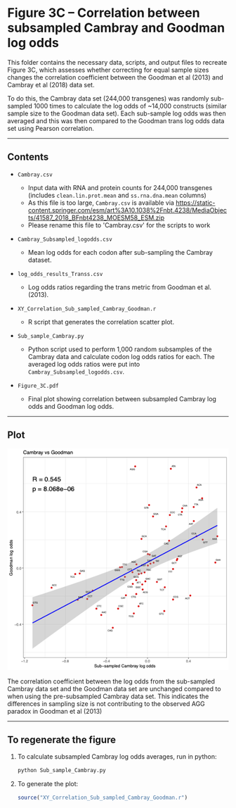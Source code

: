 # Figure 3C – Correlation between subsampled Cambray and Goodman log odds

This folder contains the necessary data, scripts, and output files to recreate Figure 3C, which assesses whether correcting for equal sample sizes changes the correlation coefficient between the Goodman et al (2013) and Cambray et al (2018) data set.

To do this, the Cambray data set (244,000 transgenes) was randomly sub-sampled 1000 times to calculate the log odds of ~14,000 constructs (similar sample size to the Goodman data set). Each sub-sample log odds was then averaged and this was then compared to the Goodman trans log odds data set using Pearson correlation.

---

## Contents

- `Cambray.csv`  
  - Input data with RNA and protein counts for 244,000 transgenes (includes `clean.lin.prot.mean` and `ss.rna.dna.mean` columns)
  - As this file is too large, `Cambray.csv` is available via https://static-content.springer.com/esm/art%3A10.1038%2Fnbt.4238/MediaObjects/41587_2018_BFnbt4238_MOESM58_ESM.zip
  - Please rename this file to 'Cambray.csv' for the scripts to work

- `Cambray_Subsampled_logodds.csv`  
  - Mean log odds for each codon after sub-sampling the Cambray dataset.

- `log_odds_results_Transs.csv`  
  - Log odds ratios regarding the trans metric from Goodman et al. (2013).

- `XY_Correlation_Sub_sampled_Cambray_Goodman.r`  
  - R script that generates the correlation scatter plot.

- `Sub_sample_Cambray.py`  
  - Python script used to perform 1,000 random subsamples of the Cambray data and calculate codon log odds ratios for each. The averaged log odds ratios were put into `Cambray_Subsampled_logodds.csv`.

- `Figure_3C.pdf`  
  - Final plot showing correlation between subsampled Cambray log odds and Goodman log odds.

---

## Plot 

![Figure 3C](Figure_3C.png)

The correlation coefficient between the log odds from the sub-sampled Cambray data set and the Goodman data set are unchanged compared to when using the pre-subsampled Cambray data set. This indicates the differences in sampling size is not contributing to the observed AGG paradox in Goodman et al (2013)

---

## To regenerate the figure

1. To calculate subsampled Cambray log odds averages, run in python:

   ```bash
   python Sub_sample_Cambray.py

2. To generate the plot:

    ```r
    source("XY_Correlation_Sub_sampled_Cambray_Goodman.r")
    ```

